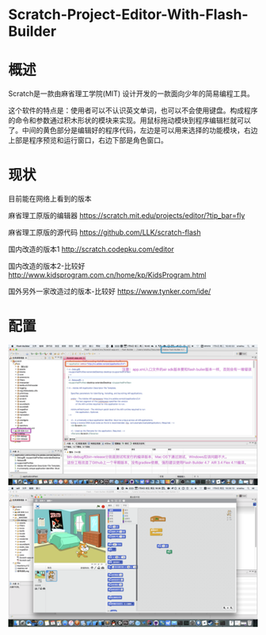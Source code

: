 # Scratch-Project-Editor-With-Flash-Builder

# 概述

Scratch是一款由麻省理工学院(MIT) 设计开发的一款面向少年的简易编程工具。

这个软件的特点是：使用者可以不认识英文单词，也可以不会使用键盘。构成程序的命令和参数通过积木形状的模块来实现。用鼠标拖动模块到程序编辑栏就可以了。中间的黄色部分是编辑好的程序代码，左边是可以用来选择的功能模块，右边上部是程序预览和运行窗口，右边下部是角色窗口。

# 现状

目前能在网络上看到的版本

麻省理工原版的编辑器
https://scratch.mit.edu/projects/editor/?tip_bar=fly

麻省理工原版的源代码
https://github.com/LLK/scratch-flash

国内改造的版本1
http://scratch.codepku.com/editor

国内改造的版本2-比较好
http://www.kidsprogram.com.cn/home/kp/KidsProgram.html

国外另外一家改造过的版本-比较好
https://www.tynker.com/ide/

# 配置

![使用说明](/使用说明.png)
![使用说明2](/使用说明2.png)